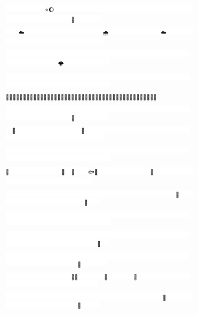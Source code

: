 <img src="./empty.png" width="17.5" height="17.5"><img src="./empty.png" width="17.5" height="17.5"><img src="./empty.png" width="17.5" height="17.5"><img src="./empty.png" width="17.5" height="17.5"><img src="./empty.png" width="17.5" height="17.5"><img src="./empty.png" width="17.5" height="17.5">⭐️🌔<img src="./empty.png" width="17.5" height="17.5"><img src="./empty.png" width="17.5" height="17.5"><img src="./empty.png" width="17.5" height="17.5"><img src="./empty.png" width="17.5" height="17.5"><img src="./empty.png" width="17.5" height="17.5"><img src="./empty.png" width="17.5" height="17.5"><img src="./empty.png" width="17.5" height="17.5"><img src="./empty.png" width="17.5" height="17.5"><img src="./empty.png" width="17.5" height="17.5"><img src="./empty.png" width="17.5" height="17.5"><img src="./empty.png" width="17.5" height="17.5"><img src="./empty.png" width="17.5" height="17.5"><img src="./empty.png" width="17.5" height="17.5"><img src="./empty.png" width="17.5" height="17.5"><img src="./empty.png" width="17.5" height="17.5"><img src="./empty.png" width="17.5" height="17.5"><img src="./empty.png" width="17.5" height="17.5"><img src="./empty.png" width="17.5" height="17.5"><img src="./empty.png" width="17.5" height="17.5"><img src="./empty.png" width="17.5" height="17.5"><img src="./empty.png" width="17.5" height="17.5"><img src="./empty.png" width="17.5" height="17.5"><img src="./empty.png" width="17.5" height="17.5"><img src="./empty.png" width="17.5" height="17.5"><img src="./empty.png" width="17.5" height="17.5"><img src="./empty.png" width="17.5" height="17.5"><img src="./empty.png" width="17.5" height="17.5"><img src="./empty.png" width="17.5" height="17.5"><img src="./empty.png" width="17.5" height="17.5"><img src="./empty.png" width="17.5" height="17.5"><img src="./empty.png" width="17.5" height="17.5">🚀<img src="./empty.png" width="17.5" height="17.5"><img src="./empty.png" width="17.5" height="17.5"><img src="./empty.png" width="17.5" height="17.5"><img src="./empty.png" width="17.5" height="17.5">

<img src="./empty.png" width="17.5" height="17.5"><img src="./empty.png" width="17.5" height="17.5">☁️<img src="./empty.png" width="17.5" height="17.5"><img src="./empty.png" width="17.5" height="17.5"><img src="./empty.png" width="17.5" height="17.5"><img src="./empty.png" width="17.5" height="17.5"><img src="./empty.png" width="17.5" height="17.5"><img src="./empty.png" width="17.5" height="17.5"><img src="./empty.png" width="17.5" height="17.5"><img src="./empty.png" width="17.5" height="17.5"><img src="./empty.png" width="17.5" height="17.5"><img src="./empty.png" width="17.5" height="17.5"><img src="./empty.png" width="17.5" height="17.5"><img src="./empty.png" width="17.5" height="17.5">🌧️<img src="./empty.png" width="17.5" height="17.5"><img src="./empty.png" width="17.5" height="17.5"><img src="./empty.png" width="17.5" height="17.5"><img src="./empty.png" width="17.5" height="17.5"><img src="./empty.png" width="17.5" height="17.5"><img src="./empty.png" width="17.5" height="17.5"><img src="./empty.png" width="17.5" height="17.5"><img src="./empty.png" width="17.5" height="17.5">☁️<img src="./empty.png" width="17.5" height="17.5"><img src="./empty.png" width="17.5" height="17.5"><img src="./empty.png" width="17.5" height="17.5"><img src="./empty.png" width="17.5" height="17.5"><img src="./empty.png" width="17.5" height="17.5"><img src="./empty.png" width="17.5" height="17.5"><img src="./empty.png" width="17.5" height="17.5"><img src="./empty.png" width="17.5" height="17.5"><img src="./empty.png" width="17.5" height="17.5"><img src="./empty.png" width="17.5" height="17.5"><img src="./empty.png" width="17.5" height="17.5"><img src="./empty.png" width="17.5" height="17.5"><img src="./empty.png" width="17.5" height="17.5"><img src="./empty.png" width="17.5" height="17.5"><img src="./empty.png" width="17.5" height="17.5"><img src="./empty.png" width="17.5" height="17.5"><img src="./empty.png" width="17.5" height="17.5"><img src="./empty.png" width="17.5" height="17.5"><img src="./empty.png" width="17.5" height="17.5">

<img src="./empty.png" width="17.5" height="17.5"><img src="./empty.png" width="17.5" height="17.5"><img src="./empty.png" width="17.5" height="17.5"><img src="./empty.png" width="17.5" height="17.5"><img src="./empty.png" width="17.5" height="17.5"><img src="./empty.png" width="17.5" height="17.5"><img src="./empty.png" width="17.5" height="17.5"><img src="./empty.png" width="17.5" height="17.5"><img src="./empty.png" width="17.5" height="17.5"><img src="./empty.png" width="17.5" height="17.5"><img src="./empty.png" width="17.5" height="17.5"><img src="./empty.png" width="17.5" height="17.5"><img src="./empty.png" width="17.5" height="17.5"><img src="./empty.png" width="17.5" height="17.5"><img src="./empty.png" width="17.5" height="17.5"><img src="./empty.png" width="17.5" height="17.5"><img src="./empty.png" width="17.5" height="17.5"><img src="./empty.png" width="17.5" height="17.5"><img src="./empty.png" width="17.5" height="17.5"><img src="./empty.png" width="17.5" height="17.5"><img src="./empty.png" width="17.5" height="17.5"><img src="./empty.png" width="17.5" height="17.5"><img src="./empty.png" width="17.5" height="17.5"><img src="./empty.png" width="17.5" height="17.5"><img src="./empty.png" width="17.5" height="17.5"><img src="./empty.png" width="17.5" height="17.5"><img src="./empty.png" width="17.5" height="17.5"><img src="./empty.png" width="17.5" height="17.5"><img src="./empty.png" width="17.5" height="17.5"><img src="./empty.png" width="17.5" height="17.5"><img src="./empty.png" width="17.5" height="17.5"><img src="./empty.png" width="17.5" height="17.5"><img src="./empty.png" width="17.5" height="17.5"><img src="./empty.png" width="17.5" height="17.5"><img src="./empty.png" width="17.5" height="17.5"><img src="./empty.png" width="17.5" height="17.5">🌩️<img src="./empty.png" width="17.5" height="17.5"><img src="./empty.png" width="17.5" height="17.5"><img src="./empty.png" width="17.5" height="17.5"><img src="./empty.png" width="17.5" height="17.5"><img src="./empty.png" width="17.5" height="17.5"><img src="./empty.png" width="17.5" height="17.5"><img src="./empty.png" width="17.5" height="17.5">

<img src="./empty.png" width="17.5" height="17.5"><img src="./empty.png" width="17.5" height="17.5"><img src="./empty.png" width="17.5" height="17.5"><img src="./empty.png" width="17.5" height="17.5"><img src="./empty.png" width="17.5" height="17.5"><img src="./empty.png" width="17.5" height="17.5"><img src="./empty.png" width="17.5" height="17.5"><img src="./empty.png" width="17.5" height="17.5"><img src="./empty.png" width="17.5" height="17.5"><img src="./empty.png" width="17.5" height="17.5"><img src="./empty.png" width="17.5" height="17.5"><img src="./empty.png" width="17.5" height="17.5"><img src="./empty.png" width="17.5" height="17.5"><img src="./empty.png" width="17.5" height="17.5"><img src="./empty.png" width="17.5" height="17.5"><img src="./empty.png" width="17.5" height="17.5"><img src="./empty.png" width="17.5" height="17.5"><img src="./empty.png" width="17.5" height="17.5"><img src="./empty.png" width="17.5" height="17.5"><img src="./empty.png" width="17.5" height="17.5"><img src="./empty.png" width="17.5" height="17.5"><img src="./empty.png" width="17.5" height="17.5"><img src="./empty.png" width="17.5" height="17.5"><img src="./empty.png" width="17.5" height="17.5"><img src="./empty.png" width="17.5" height="17.5"><img src="./empty.png" width="17.5" height="17.5"><img src="./empty.png" width="17.5" height="17.5"><img src="./empty.png" width="17.5" height="17.5"><img src="./empty.png" width="17.5" height="17.5"><img src="./empty.png" width="17.5" height="17.5"><img src="./empty.png" width="17.5" height="17.5"><img src="./empty.png" width="17.5" height="17.5"><img src="./empty.png" width="17.5" height="17.5"><img src="./empty.png" width="17.5" height="17.5"><img src="./empty.png" width="17.5" height="17.5"><img src="./empty.png" width="17.5" height="17.5"><img src="./empty.png" width="17.5" height="17.5"><img src="./empty.png" width="17.5" height="17.5"><img src="./empty.png" width="17.5" height="17.5"><img src="./empty.png" width="17.5" height="17.5"><img src="./empty.png" width="17.5" height="17.5"><img src="./empty.png" width="17.5" height="17.5"><img src="./empty.png" width="17.5" height="17.5"><img src="./empty.png" width="17.5" height="17.5">

🌊🌊🌊🌊🌊🌊🌊🌊🌊🌊🌊🌊🌊🌊🌊🌊⛵🌊🌊🌊🌊🌊🌊🌊🌊🌊🌊🌊🛶🌊🌊🌊🌊🌊🌊🌊🌊🌊🌊🌊🌊🌊🌊🌊

<img src="./empty.png" width="17.5" height="17.5"><img src="./empty.png" width="17.5" height="17.5"><img src="./empty.png" width="17.5" height="17.5"><img src="./empty.png" width="17.5" height="17.5"><img src="./empty.png" width="17.5" height="17.5"><img src="./empty.png" width="17.5" height="17.5"><img src="./empty.png" width="17.5" height="17.5"><img src="./empty.png" width="17.5" height="17.5"><img src="./empty.png" width="17.5" height="17.5"><img src="./empty.png" width="17.5" height="17.5"><img src="./empty.png" width="17.5" height="17.5"><img src="./empty.png" width="17.5" height="17.5"><img src="./empty.png" width="17.5" height="17.5"><img src="./empty.png" width="17.5" height="17.5"><img src="./empty.png" width="17.5" height="17.5"><img src="./empty.png" width="17.5" height="17.5"><img src="./empty.png" width="17.5" height="17.5"><img src="./empty.png" width="17.5" height="17.5"><img src="./empty.png" width="17.5" height="17.5"><img src="./empty.png" width="17.5" height="17.5"><img src="./empty.png" width="17.5" height="17.5"><img src="./empty.png" width="17.5" height="17.5"><img src="./empty.png" width="17.5" height="17.5"><img src="./empty.png" width="17.5" height="17.5"><img src="./empty.png" width="17.5" height="17.5"><img src="./empty.png" width="17.5" height="17.5"><img src="./empty.png" width="17.5" height="17.5"><img src="./empty.png" width="17.5" height="17.5"><img src="./empty.png" width="17.5" height="17.5"><img src="./empty.png" width="17.5" height="17.5"><img src="./empty.png" width="17.5" height="17.5"><img src="./empty.png" width="17.5" height="17.5"><img src="./empty.png" width="17.5" height="17.5"><img src="./empty.png" width="17.5" height="17.5"><img src="./empty.png" width="17.5" height="17.5"><img src="./empty.png" width="17.5" height="17.5"><img src="./empty.png" width="17.5" height="17.5"><img src="./empty.png" width="17.5" height="17.5">🦑<img src="./empty.png" width="17.5" height="17.5"><img src="./empty.png" width="17.5" height="17.5"><img src="./empty.png" width="17.5" height="17.5"><img src="./empty.png" width="17.5" height="17.5"><img src="./empty.png" width="17.5" height="17.5">

<img src="./empty.png" width="17.5" height="17.5">🐙<img src="./empty.png" width="17.5" height="17.5"><img src="./empty.png" width="17.5" height="17.5"><img src="./empty.png" width="17.5" height="17.5"><img src="./empty.png" width="17.5" height="17.5"><img src="./empty.png" width="17.5" height="17.5"><img src="./empty.png" width="17.5" height="17.5"><img src="./empty.png" width="17.5" height="17.5"><img src="./empty.png" width="17.5" height="17.5"><img src="./empty.png" width="17.5" height="17.5"><img src="./empty.png" width="17.5" height="17.5">🫧<img src="./empty.png" width="17.5" height="17.5"><img src="./empty.png" width="17.5" height="17.5"><img src="./empty.png" width="17.5" height="17.5"><img src="./empty.png" width="17.5" height="17.5"><img src="./empty.png" width="17.5" height="17.5"><img src="./empty.png" width="17.5" height="17.5"><img src="./empty.png" width="17.5" height="17.5"><img src="./empty.png" width="17.5" height="17.5"><img src="./empty.png" width="17.5" height="17.5"><img src="./empty.png" width="17.5" height="17.5"><img src="./empty.png" width="17.5" height="17.5"><img src="./empty.png" width="17.5" height="17.5"><img src="./empty.png" width="17.5" height="17.5"><img src="./empty.png" width="17.5" height="17.5"><img src="./empty.png" width="17.5" height="17.5"><img src="./empty.png" width="17.5" height="17.5"><img src="./empty.png" width="17.5" height="17.5"><img src="./empty.png" width="17.5" height="17.5"><img src="./empty.png" width="17.5" height="17.5"><img src="./empty.png" width="17.5" height="17.5"><img src="./empty.png" width="17.5" height="17.5"><img src="./empty.png" width="17.5" height="17.5"><img src="./empty.png" width="17.5" height="17.5"><img src="./empty.png" width="17.5" height="17.5"><img src="./empty.png" width="17.5" height="17.5"><img src="./empty.png" width="17.5" height="17.5"><img src="./empty.png" width="17.5" height="17.5"><img src="./empty.png" width="17.5" height="17.5"><img src="./empty.png" width="17.5" height="17.5"><img src="./empty.png" width="17.5" height="17.5"><img src="./empty.png" width="17.5" height="17.5">

<img src="./empty.png" width="17.5" height="17.5"><img src="./empty.png" width="17.5" height="17.5"><img src="./empty.png" width="17.5" height="17.5"><img src="./empty.png" width="17.5" height="17.5"><img src="./empty.png" width="17.5" height="17.5"><img src="./empty.png" width="17.5" height="17.5"><img src="./empty.png" width="17.5" height="17.5"><img src="./empty.png" width="17.5" height="17.5"><img src="./empty.png" width="17.5" height="17.5"><img src="./empty.png" width="17.5" height="17.5"><img src="./empty.png" width="17.5" height="17.5"><img src="./empty.png" width="17.5" height="17.5"><img src="./empty.png" width="17.5" height="17.5"><img src="./empty.png" width="17.5" height="17.5"><img src="./empty.png" width="17.5" height="17.5"><img src="./empty.png" width="17.5" height="17.5"><img src="./empty.png" width="17.5" height="17.5"><img src="./empty.png" width="17.5" height="17.5"><img src="./empty.png" width="17.5" height="17.5"><img src="./empty.png" width="17.5" height="17.5"><img src="./empty.png" width="17.5" height="17.5"><img src="./empty.png" width="17.5" height="17.5"><img src="./empty.png" width="17.5" height="17.5"><img src="./empty.png" width="17.5" height="17.5"><img src="./empty.png" width="17.5" height="17.5"><img src="./empty.png" width="17.5" height="17.5"><img src="./empty.png" width="17.5" height="17.5"><img src="./empty.png" width="17.5" height="17.5"><img src="./empty.png" width="17.5" height="17.5"><img src="./empty.png" width="17.5" height="17.5"><img src="./empty.png" width="17.5" height="17.5"><img src="./empty.png" width="17.5" height="17.5"><img src="./empty.png" width="17.5" height="17.5"><img src="./empty.png" width="17.5" height="17.5"><img src="./empty.png" width="17.5" height="17.5"><img src="./empty.png" width="17.5" height="17.5"><img src="./empty.png" width="17.5" height="17.5"><img src="./empty.png" width="17.5" height="17.5"><img src="./empty.png" width="17.5" height="17.5"><img src="./empty.png" width="17.5" height="17.5"><img src="./empty.png" width="17.5" height="17.5"><img src="./empty.png" width="17.5" height="17.5"><img src="./empty.png" width="17.5" height="17.5"><img src="./empty.png" width="17.5" height="17.5">

🐙<img src="./empty.png" width="17.5" height="17.5"><img src="./empty.png" width="17.5" height="17.5"><img src="./empty.png" width="17.5" height="17.5"><img src="./empty.png" width="17.5" height="17.5"><img src="./empty.png" width="17.5" height="17.5"><img src="./empty.png" width="17.5" height="17.5"><img src="./empty.png" width="17.5" height="17.5"><img src="./empty.png" width="17.5" height="17.5">🦑<img src="./empty.png" width="17.5" height="17.5">🐋<img src="./empty.png" width="17.5" height="17.5"><img src="./empty.png" width="17.5" height="17.5">🐟🐋<img src="./empty.png" width="17.5" height="17.5"><img src="./empty.png" width="17.5" height="17.5"><img src="./empty.png" width="17.5" height="17.5"><img src="./empty.png" width="17.5" height="17.5"><img src="./empty.png" width="17.5" height="17.5"><img src="./empty.png" width="17.5" height="17.5"><img src="./empty.png" width="17.5" height="17.5"><img src="./empty.png" width="17.5" height="17.5">🐙<img src="./empty.png" width="17.5" height="17.5"><img src="./empty.png" width="17.5" height="17.5"><img src="./empty.png" width="17.5" height="17.5"><img src="./empty.png" width="17.5" height="17.5"><img src="./empty.png" width="17.5" height="17.5"><img src="./empty.png" width="17.5" height="17.5"><img src="./empty.png" width="17.5" height="17.5"><img src="./empty.png" width="17.5" height="17.5"><img src="./empty.png" width="17.5" height="17.5"><img src="./empty.png" width="17.5" height="17.5"><img src="./empty.png" width="17.5" height="17.5"><img src="./empty.png" width="17.5" height="17.5"><img src="./empty.png" width="17.5" height="17.5"><img src="./empty.png" width="17.5" height="17.5"><img src="./empty.png" width="17.5" height="17.5"><img src="./empty.png" width="17.5" height="17.5"><img src="./empty.png" width="17.5" height="17.5"><img src="./empty.png" width="17.5" height="17.5"><img src="./empty.png" width="17.5" height="17.5">

<img src="./empty.png" width="17.5" height="17.5"><img src="./empty.png" width="17.5" height="17.5"><img src="./empty.png" width="17.5" height="17.5"><img src="./empty.png" width="17.5" height="17.5"><img src="./empty.png" width="17.5" height="17.5"><img src="./empty.png" width="17.5" height="17.5"><img src="./empty.png" width="17.5" height="17.5"><img src="./empty.png" width="17.5" height="17.5"><img src="./empty.png" width="17.5" height="17.5"><img src="./empty.png" width="17.5" height="17.5"><img src="./empty.png" width="17.5" height="17.5"><img src="./empty.png" width="17.5" height="17.5"><img src="./empty.png" width="17.5" height="17.5"><img src="./empty.png" width="17.5" height="17.5"><img src="./empty.png" width="17.5" height="17.5"><img src="./empty.png" width="17.5" height="17.5"><img src="./empty.png" width="17.5" height="17.5"><img src="./empty.png" width="17.5" height="17.5"><img src="./empty.png" width="17.5" height="17.5"><img src="./empty.png" width="17.5" height="17.5"><img src="./empty.png" width="17.5" height="17.5"><img src="./empty.png" width="17.5" height="17.5"><img src="./empty.png" width="17.5" height="17.5"><img src="./empty.png" width="17.5" height="17.5"><img src="./empty.png" width="17.5" height="17.5"><img src="./empty.png" width="17.5" height="17.5">🐡<img src="./empty.png" width="17.5" height="17.5"><img src="./empty.png" width="17.5" height="17.5"><img src="./empty.png" width="17.5" height="17.5"><img src="./empty.png" width="17.5" height="17.5"><img src="./empty.png" width="17.5" height="17.5"><img src="./empty.png" width="17.5" height="17.5"><img src="./empty.png" width="17.5" height="17.5"><img src="./empty.png" width="17.5" height="17.5"><img src="./empty.png" width="17.5" height="17.5"><img src="./empty.png" width="17.5" height="17.5"><img src="./empty.png" width="17.5" height="17.5"><img src="./empty.png" width="17.5" height="17.5"><img src="./empty.png" width="17.5" height="17.5"><img src="./empty.png" width="17.5" height="17.5">🫧<img src="./empty.png" width="17.5" height="17.5"><img src="./empty.png" width="17.5" height="17.5">

<img src="./empty.png" width="17.5" height="17.5"><img src="./empty.png" width="17.5" height="17.5"><img src="./empty.png" width="17.5" height="17.5"><img src="./empty.png" width="17.5" height="17.5"><img src="./empty.png" width="17.5" height="17.5"><img src="./empty.png" width="17.5" height="17.5"><img src="./empty.png" width="17.5" height="17.5"><img src="./empty.png" width="17.5" height="17.5"><img src="./empty.png" width="17.5" height="17.5"><img src="./empty.png" width="17.5" height="17.5"><img src="./empty.png" width="17.5" height="17.5"><img src="./empty.png" width="17.5" height="17.5"><img src="./empty.png" width="17.5" height="17.5"><img src="./empty.png" width="17.5" height="17.5"><img src="./empty.png" width="17.5" height="17.5"><img src="./empty.png" width="17.5" height="17.5"><img src="./empty.png" width="17.5" height="17.5"><img src="./empty.png" width="17.5" height="17.5"><img src="./empty.png" width="17.5" height="17.5"><img src="./empty.png" width="17.5" height="17.5"><img src="./empty.png" width="17.5" height="17.5"><img src="./empty.png" width="17.5" height="17.5"><img src="./empty.png" width="17.5" height="17.5"><img src="./empty.png" width="17.5" height="17.5"><img src="./empty.png" width="17.5" height="17.5"><img src="./empty.png" width="17.5" height="17.5"><img src="./empty.png" width="17.5" height="17.5"><img src="./empty.png" width="17.5" height="17.5"><img src="./empty.png" width="17.5" height="17.5"><img src="./empty.png" width="17.5" height="17.5"><img src="./empty.png" width="17.5" height="17.5"><img src="./empty.png" width="17.5" height="17.5"><img src="./empty.png" width="17.5" height="17.5"><img src="./empty.png" width="17.5" height="17.5"><img src="./empty.png" width="17.5" height="17.5"><img src="./empty.png" width="17.5" height="17.5"><img src="./empty.png" width="17.5" height="17.5"><img src="./empty.png" width="17.5" height="17.5"><img src="./empty.png" width="17.5" height="17.5"><img src="./empty.png" width="17.5" height="17.5"><img src="./empty.png" width="17.5" height="17.5"><img src="./empty.png" width="17.5" height="17.5"><img src="./empty.png" width="17.5" height="17.5"><img src="./empty.png" width="17.5" height="17.5">

<img src="./empty.png" width="17.5" height="17.5"><img src="./empty.png" width="17.5" height="17.5"><img src="./empty.png" width="17.5" height="17.5"><img src="./empty.png" width="17.5" height="17.5"><img src="./empty.png" width="17.5" height="17.5"><img src="./empty.png" width="17.5" height="17.5"><img src="./empty.png" width="17.5" height="17.5"><img src="./empty.png" width="17.5" height="17.5"><img src="./empty.png" width="17.5" height="17.5"><img src="./empty.png" width="17.5" height="17.5"><img src="./empty.png" width="17.5" height="17.5"><img src="./empty.png" width="17.5" height="17.5"><img src="./empty.png" width="17.5" height="17.5"><img src="./empty.png" width="17.5" height="17.5"><img src="./empty.png" width="17.5" height="17.5"><img src="./empty.png" width="17.5" height="17.5"><img src="./empty.png" width="17.5" height="17.5"><img src="./empty.png" width="17.5" height="17.5"><img src="./empty.png" width="17.5" height="17.5"><img src="./empty.png" width="17.5" height="17.5"><img src="./empty.png" width="17.5" height="17.5"><img src="./empty.png" width="17.5" height="17.5"><img src="./empty.png" width="17.5" height="17.5"><img src="./empty.png" width="17.5" height="17.5"><img src="./empty.png" width="17.5" height="17.5"><img src="./empty.png" width="17.5" height="17.5"><img src="./empty.png" width="17.5" height="17.5"><img src="./empty.png" width="17.5" height="17.5"><img src="./empty.png" width="17.5" height="17.5"><img src="./empty.png" width="17.5" height="17.5"><img src="./empty.png" width="17.5" height="17.5"><img src="./empty.png" width="17.5" height="17.5"><img src="./empty.png" width="17.5" height="17.5"><img src="./empty.png" width="17.5" height="17.5"><img src="./empty.png" width="17.5" height="17.5"><img src="./empty.png" width="17.5" height="17.5"><img src="./empty.png" width="17.5" height="17.5"><img src="./empty.png" width="17.5" height="17.5"><img src="./empty.png" width="17.5" height="17.5"><img src="./empty.png" width="17.5" height="17.5"><img src="./empty.png" width="17.5" height="17.5"><img src="./empty.png" width="17.5" height="17.5">🦈<img src="./empty.png" width="17.5" height="17.5">

<img src="./empty.png" width="17.5" height="17.5"><img src="./empty.png" width="17.5" height="17.5"><img src="./empty.png" width="17.5" height="17.5"><img src="./empty.png" width="17.5" height="17.5"><img src="./empty.png" width="17.5" height="17.5"><img src="./empty.png" width="17.5" height="17.5"><img src="./empty.png" width="17.5" height="17.5"><img src="./empty.png" width="17.5" height="17.5"><img src="./empty.png" width="17.5" height="17.5"><img src="./empty.png" width="17.5" height="17.5"><img src="./empty.png" width="17.5" height="17.5"><img src="./empty.png" width="17.5" height="17.5"><img src="./empty.png" width="17.5" height="17.5"><img src="./empty.png" width="17.5" height="17.5"><img src="./empty.png" width="17.5" height="17.5"><img src="./empty.png" width="17.5" height="17.5"><img src="./empty.png" width="17.5" height="17.5"><img src="./empty.png" width="17.5" height="17.5"><img src="./empty.png" width="17.5" height="17.5"><img src="./empty.png" width="17.5" height="17.5"><img src="./empty.png" width="17.5" height="17.5"><img src="./empty.png" width="17.5" height="17.5"><img src="./empty.png" width="17.5" height="17.5"><img src="./empty.png" width="17.5" height="17.5"><img src="./empty.png" width="17.5" height="17.5"><img src="./empty.png" width="17.5" height="17.5"><img src="./empty.png" width="17.5" height="17.5"><img src="./empty.png" width="17.5" height="17.5"><img src="./empty.png" width="17.5" height="17.5"><img src="./empty.png" width="17.5" height="17.5"><img src="./empty.png" width="17.5" height="17.5"><img src="./empty.png" width="17.5" height="17.5"><img src="./empty.png" width="17.5" height="17.5"><img src="./empty.png" width="17.5" height="17.5"><img src="./empty.png" width="17.5" height="17.5"><img src="./empty.png" width="17.5" height="17.5"><img src="./empty.png" width="17.5" height="17.5"><img src="./empty.png" width="17.5" height="17.5"><img src="./empty.png" width="17.5" height="17.5">🐚<img src="./empty.png" width="17.5" height="17.5"><img src="./empty.png" width="17.5" height="17.5"><img src="./empty.png" width="17.5" height="17.5"><img src="./empty.png" width="17.5" height="17.5">

<img src="./empty.png" width="17.5" height="17.5"><img src="./empty.png" width="17.5" height="17.5"><img src="./empty.png" width="17.5" height="17.5"><img src="./empty.png" width="17.5" height="17.5"><img src="./empty.png" width="17.5" height="17.5"><img src="./empty.png" width="17.5" height="17.5"><img src="./empty.png" width="17.5" height="17.5"><img src="./empty.png" width="17.5" height="17.5"><img src="./empty.png" width="17.5" height="17.5"><img src="./empty.png" width="17.5" height="17.5">🌿🪸<img src="./empty.png" width="17.5" height="17.5"><img src="./empty.png" width="17.5" height="17.5"><img src="./empty.png" width="17.5" height="17.5"><img src="./empty.png" width="17.5" height="17.5">🦞<img src="./empty.png" width="17.5" height="17.5"><img src="./empty.png" width="17.5" height="17.5"><img src="./empty.png" width="17.5" height="17.5"><img src="./empty.png" width="17.5" height="17.5">🌿<img src="./empty.png" width="17.5" height="17.5"><img src="./empty.png" width="17.5" height="17.5"><img src="./empty.png" width="17.5" height="17.5"><img src="./empty.png" width="17.5" height="17.5"><img src="./empty.png" width="17.5" height="17.5"><img src="./empty.png" width="17.5" height="17.5"><img src="./empty.png" width="17.5" height="17.5"><img src="./empty.png" width="17.5" height="17.5"><img src="./empty.png" width="17.5" height="17.5"><img src="./empty.png" width="17.5" height="17.5"><img src="./empty.png" width="17.5" height="17.5"><img src="./empty.png" width="17.5" height="17.5"><img src="./empty.png" width="17.5" height="17.5"><img src="./empty.png" width="17.5" height="17.5"><img src="./empty.png" width="17.5" height="17.5"><img src="./empty.png" width="17.5" height="17.5"><img src="./empty.png" width="17.5" height="17.5"><img src="./empty.png" width="17.5" height="17.5"><img src="./empty.png" width="17.5" height="17.5"><img src="./empty.png" width="17.5" height="17.5"><img src="./empty.png" width="17.5" height="17.5"><img src="./empty.png" width="17.5" height="17.5">

<img src="./empty.png" width="17.5" height="17.5"><img src="./empty.png" width="17.5" height="17.5"><img src="./empty.png" width="17.5" height="17.5"><img src="./empty.png" width="17.5" height="17.5"><img src="./empty.png" width="17.5" height="17.5"><img src="./empty.png" width="17.5" height="17.5"><img src="./empty.png" width="17.5" height="17.5"><img src="./empty.png" width="17.5" height="17.5"><img src="./empty.png" width="17.5" height="17.5"><img src="./empty.png" width="17.5" height="17.5"><img src="./empty.png" width="17.5" height="17.5"><img src="./empty.png" width="17.5" height="17.5"><img src="./empty.png" width="17.5" height="17.5"><img src="./empty.png" width="17.5" height="17.5"><img src="./empty.png" width="17.5" height="17.5"><img src="./empty.png" width="17.5" height="17.5"><img src="./empty.png" width="17.5" height="17.5"><img src="./empty.png" width="17.5" height="17.5"><img src="./empty.png" width="17.5" height="17.5"><img src="./empty.png" width="17.5" height="17.5"><img src="./empty.png" width="17.5" height="17.5"><img src="./empty.png" width="17.5" height="17.5"><img src="./empty.png" width="17.5" height="17.5"><img src="./empty.png" width="17.5" height="17.5">🦀<img src="./empty.png" width="17.5" height="17.5"><img src="./empty.png" width="17.5" height="17.5"><img src="./empty.png" width="17.5" height="17.5"><img src="./empty.png" width="17.5" height="17.5"><img src="./empty.png" width="17.5" height="17.5"><img src="./empty.png" width="17.5" height="17.5"><img src="./empty.png" width="17.5" height="17.5"><img src="./empty.png" width="17.5" height="17.5"><img src="./empty.png" width="17.5" height="17.5"><img src="./empty.png" width="17.5" height="17.5"><img src="./empty.png" width="17.5" height="17.5"><img src="./empty.png" width="17.5" height="17.5"><img src="./empty.png" width="17.5" height="17.5"><img src="./empty.png" width="17.5" height="17.5"><img src="./empty.png" width="17.5" height="17.5">🐚<img src="./empty.png" width="17.5" height="17.5"><img src="./empty.png" width="17.5" height="17.5"><img src="./empty.png" width="17.5" height="17.5">

